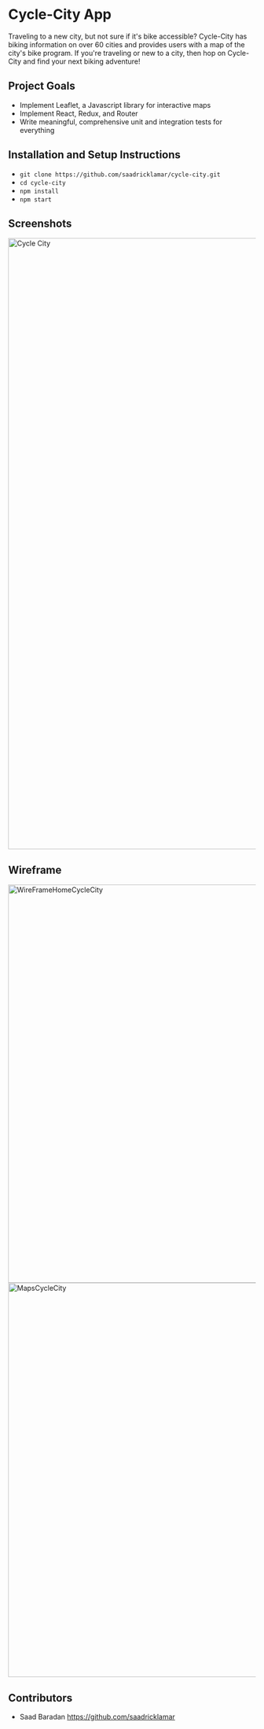 # Cycle-City App

Traveling to a new city, but not sure if it's bike accessible? Cycle-City has biking information on over 60 cities and provides users with a map of the city's bike program. If you're traveling or new to a city, then hop on Cycle-City and find your next biking adventure! 


## Project Goals

* Implement Leaflet, a Javascript library for interactive maps
* Implement React, Redux, and Router
* Write meaningful, comprehensive unit and integration tests for everything

## Installation and Setup Instructions

* `git clone https://github.com/saadricklamar/cycle-city.git`
* `cd cycle-city`
* `npm install`
* `npm start`

## Screenshots

<img width="1243" alt="Cycle City" src="https://user-images.githubusercontent.com/42000931/58755192-a4ba9780-849b-11e9-9534-eeeccaf8ba25.png">

## Wireframe

<img width="810" alt="WireFrameHomeCycleCity" src="https://user-images.githubusercontent.com/42000931/58891064-16b3fc00-86a9-11e9-9888-994bcf98e7d3.png">

<img width="802" alt="MapsCycleCity" src="https://user-images.githubusercontent.com/42000931/58891070-19165600-86a9-11e9-90b3-ebab18f4efe2.png">

## Contributors

* Saad Baradan https://github.com/saadricklamar
